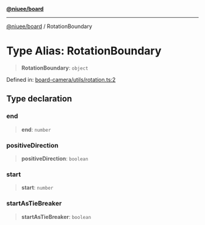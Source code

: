 [**@niuee/board**](../README.md)

***

[@niuee/board](../globals.md) / RotationBoundary

# Type Alias: RotationBoundary

> **RotationBoundary**: `object`

Defined in: [board-camera/utils/rotation.ts:2](https://github.com/niuee/board/blob/cc09a87e934160adef876c4e11d51fd97e78653d/src/board-camera/utils/rotation.ts#L2)

## Type declaration

### end

> **end**: `number`

### positiveDirection

> **positiveDirection**: `boolean`

### start

> **start**: `number`

### startAsTieBreaker

> **startAsTieBreaker**: `boolean`
